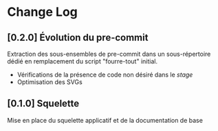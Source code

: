 # Change Log

## [0.2.0] Évolution du pre-commit

Extraction des sous-ensembles de pre-commit dans un sous-répertoire dédié en remplacement du script "fourre-tout" initial.

- Vérifications de la présence de code non désiré dans le _stage_
- Optimisation des SVGs

## [0.1.0] Squelette

Mise en place du squelette applicatif et de la documentation de base
